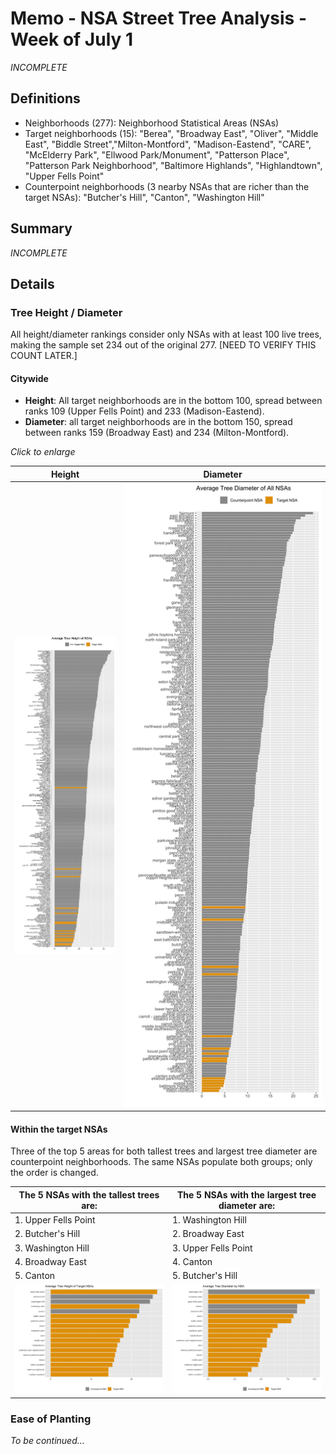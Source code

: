 # Memo - NSA Street Tree Analysis - Week of July 1

_INCOMPLETE_

## Definitions
* Neighborhoods (277): Neighborhood Statistical Areas (NSAs)
* Target neighborhoods (15): "Berea", "Broadway East", "Oliver", "Middle East", "Biddle Street","Milton-Montford", "Madison-Eastend", "CARE", "McElderry Park", "Ellwood Park/Monument", "Patterson Place", "Patterson Park Neighborhood", "Baltimore Highlands", "Highlandtown", "Upper Fells Point"
* Counterpoint neighborhoods (3 nearby NSAs that are richer than the target NSAs): "Butcher's Hill", "Canton", "Washington Hill"

## Summary

_INCOMPLETE_

## Details

### Tree Height / Diameter
All height/diameter rankings consider only NSAs with at least 100 live trees, making the sample set 234 out of the original 277. [NEED TO VERIFY THIS COUNT LATER.]

#### Citywide
* **Height**: All target neighborhoods are in the bottom 100, spread between ranks 109 (Upper Fells Point) and 233 (Madison-Eastend).
* **Diameter**: all target neighborhoods are in the bottom 150, spread between ranks 159 (Broadway East) and 234 (Milton-Montford).

_Click to enlarge_ 

| Height | Diameter |
| ------ | -------- |
| <img src="https://github.com/smussenden/2019-baltimore-climate-health-project-data-repo/blob/master/data/output-data/street-tree-analyses/plots/avg_tree_height_all_nsas.png?raw=true" alt="Tree Height" width="200"/> | <img src="https://github.com/smussenden/2019-baltimore-climate-health-project-data-repo/blob/master/data/output-data/street-tree-analyses/plots/avg_tree_diameter_all_nsas.png?raw=true" alt="Tree Height" width="400"/>


#### Within the target NSAs
Three of the top 5 areas for both tallest trees and largest tree diameter are counterpoint neighborhoods. The same NSAs populate both groups; only the order is changed.

| The 5 NSAs with the tallest trees are: | The 5 NSAs with the largest tree diameter are: |
| -------------------------------------- | ---------------------------------------------- |
| 1. Upper Fells Point                   | 1. Washington Hill                             |
| 2. Butcher's Hill | 2. Broadway East |
| 3. Washington Hill | 3. Upper Fells Point |
| 4. Broadway East | 4. Canton |
| 5. Canton | 5. Butcher's Hill |
| <img src="https://github.com/smussenden/2019-baltimore-climate-health-project-data-repo/blob/master/data/output-data/street-tree-analyses/plots/avg_tree_height_target_nsas.png?raw=true" alt="Tree Height" width="500"/> | <img src="https://github.com/smussenden/2019-baltimore-climate-health-project-data-repo/blob/master/data/output-data/street-tree-analyses/plots/avg_tree_diameter_target_nsas.png?raw=true" alt="Tree Height" width="500"/> |

### Ease of Planting 
 _To be continued..._
